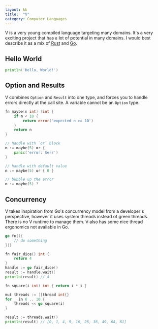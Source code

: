 ```yaml
---
layout: kb
title:  "V"
category: Computer Languages
---
```


V is a very young compiled language targeting many domains. It's a very
exciting project that has a lot of potential in many domains. I would
best describe it as a mix of [Rust](/knowledge/rust.html) and
[Go](/knowledge/go.html).

## Hello World
```go
println('Hello, World!')
```

## Option and Results
V combines `Option` and `Result` into one type, and forces you to handle
errors directly at the call site. A variable cannot be an `Option` type.

```go
fn maybe(n int) ?int {
    if n < 10 {
        return error('expected n >= 10')
    }
    return n
}

// handle with `or` block
n := maybe(5) or {
    panic('error: $err')
}

// handle with default value
n := maybe(5) or { 0 }

// bubble up the error
n := maybe(5) ?
```

## Concurrency
V takes inspiration from Go's concurrency model from a developer's
perspective, however it uses system threads instead of green
threads. There is no V runtime to manage them. V also has some nice
thread ergonomics not available in Go.

```go
go fn(){
    // do something
}()
```

```go
fn fair_dice() int {
    return 4
}
handle := go fair_dice()
result := handle.wait()
println(result) // 4
```

```go
fn square(i int) int { return i * i }

mut threads := []thread int{}
for _ in 0 .. 10 {
    threads << go square(i)
}

result := threads.wait()
println(result) // [0, 1, 4, 9, 16, 25, 36, 49, 64, 81]
```
